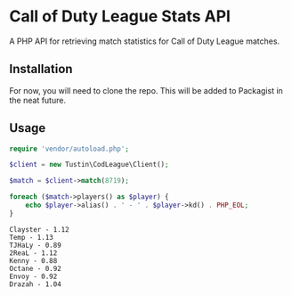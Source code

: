 # Call of Duty League Stats API

A PHP API for retrieving match statistics for Call of Duty League matches.

## Installation

For now, you will need to clone the repo. This will be added to Packagist in the neat future.

## Usage

```php
require 'vendor/autoload.php';

$client = new Tustin\CodLeague\Client();

$match = $client->match(8719);

foreach ($match->players() as $player) {
    echo $player->alias() . ' - ' . $player->kd() . PHP_EOL;
}
```

```
Clayster - 1.12
Temp - 1.13
TJHaLy - 0.89
2ReaL - 1.12
Kenny - 0.88
Octane - 0.92
Envoy - 0.92
Drazah - 1.04
```
